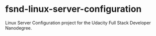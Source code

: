 # fsnd-linux-server-configuration
Linux Server Configuration project for the Udacity Full Stack Developer Nanodegree.
